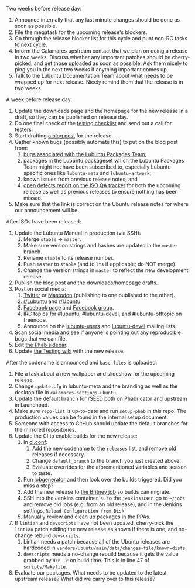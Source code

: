 Two weeks before release day:

 1. Announce internally that any last minute changes should be done as soon as possible.
 1. File the megatask for the upcoming release's blockers.
 1. Go through the release blocker list for this cycle and punt non-RC tasks to next cycle.
 1. Inform the Calamares upstream contact that we plan on doing a release in two weeks. Discuss whether any important patches should be cherry-picked, and get those uploaded as soon as possible. Ask them nicely to ping you in the next two weeks if anything important comes up.
 1. Talk to the Lubuntu Documentation Team about what needs to be wrapped up for next release. Nicely remind them that the release is in two weeks.

A week before release day:

 1. Update the downloads page and the homepage for the new release in a draft, so they can be published on release day.
 1. Do one final check of the [testing checklist](https://phab.lubuntu.me/w/release-team/testing-checklist/) and send out a call for testers.
 1. Start drafting [a blog post](https://phab.lubuntu.me/source/blog/) for the release.
 1. Gather known bugs (possibly automate this) to put on the blog post from:
    1. [bugs associated with the Lubuntu Packages Team](https://bugs.launchpad.net/~lubuntu-packaging);
    1. packages in the Lubuntu packageset which the Lubuntu Packages Team might not have been subscribed to, especially Lubuntu specific ones like `lubuntu-meta` and `lubuntu-artwork`;
    1. known issues from previous release notes; and
    1. [open defects report on the ISO QA tracker](http://iso.qa.ubuntu.com/qatracker/reports/defects/opened) for both the upcoming release as well as previous releases to ensure nothing has been missed. 
 1. Make sure that the link is correct on the Ubuntu release notes for where our announcement will be.

After ISOs have been released:

 1. Update the Lubuntu Manual in production (via SSH):
    1. Merge `stable` -> `master`.
    1. Make sure version strings and hashes are updated in the `master` branch.
    1. Rename `stable` to its release number.
    1. Push `master` to `stable` (and to `lts` if applicable; do NOT merge).
    1. Change the version strings in `master` to reflect the new development release.
 1. Publish the blog post and the downloads/homepage drafts.
 1. Post on social media:
    1. [Twitter](https://twitter.com/LubuntuOfficial) or [Mastodon](https://mastodon.technology/@lubuntu) (publishing to one published to the other).
    1. [r/Lubuntu](https://www.reddit.com/r/Lubuntu) and [r/Ubuntu](https://www.reddit.com/r/Ubuntu).
    1. [Facebook page](https://www.facebook.com/Lubuntu.Official.Page/) and [Facebook group](https://www.facebook.com/groups/lubuntu.official/).
    1. IRC topics for #lubuntu, #lubuntu-devel, and #lubuntu-offtopic on freenode.
    1. Announce on the [lubuntu-users](https://lists.ubuntu.com/mailman/listinfo/lubuntu-users) and [lubuntu-devel](https://lists.ubuntu.com/mailman/listinfo/lubuntu-devel) mailing lists.
 1. Scan social media and see if anyone is pointing out any reproducible bugs that we can file.
 1. Edit [the Phab sidebar](https://phab.lubuntu.me/home/menu/configure/global/).
 1. Update [the Testing wiki](https://phab.lubuntu.me/w/testing/) with the new release.

After the codename is announced and `base-files` is uploaded:

 1. File a task about a new wallpaper and slideshow for the upcoming release.
 1. Change `update.cfg` in lubuntu-meta and the branding as well as the desktop file in `calamares-settings-ubuntu`.
 1. Update the default branch for rSEED both on Phabricator and upstream in Launchpad.
 1. Make sure `repo-list` is up-to-date and run `setup-phab` in this repo. The production values can be found in the internal setup document.
 1. Someone with access to GitHub should update the default branches for the mirrored repositories.
 1. Update the CI to enable builds for the new release:
    1. In [ci.conf](https://phab.lubuntu.me/source/ci-metadata/browse/master/ci.conf):
       1. Add the new codename to the `releases` list, and remove old releases if necessary.
       1. Change `default_branch` to the branch you just created above.
       1. Evaluate overrides for the aforementioned variables and season to taste.
    1. Run [jobgenerator](https://ci.lubuntu.me/job/jobgenerator/) and then look over the builds triggered. Did you miss a step?
    1. Add the new release to [the Britney job](https://ci.lubuntu.me/view/mgmt/job/Britney/configure) so builds can migrate.
    1. SSH into the Jenkins container, `su` to the `jenkins` user, go to `~/jobs` and remove old jobs (e.g. from an old release), and in the Jenkins settings, `Reload Configuration from Disk`.
    1. Manually review and clean up packages in the PPAs.
 1. If `lintian` and `devscripts` have not been updated, cherry-pick the `lintian` patch adding the new release as known if there is one, and no-change rebuild `devscripts`.
    1. Lintian needs a patch because all of the Ubuntu releases are hardcoded in `vendors/ubuntu/main/data/changes-file/known-dists`.
    1. `devscripts` needs a no-change rebuild because it gets the value grabbed by `dch -r` on build time. This is in line 47 of `scripts/Makefile`.
 1. Evaluate our packages. What needs to be updated to the latest upstream release? What did we carry over to this release?
